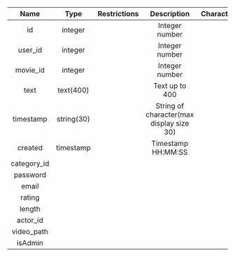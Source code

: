 |**Name** | **Type**|**Restrictions**|**Description**|**Characteristics** | **Links**|
|:------: |:-------:|:--------------:|:-------------:|:-----------------: |:--------:|
|id|integer||Integer number|||
|user_id|integer||Integer number|||
|movie_id|integer||Integer number|||
|text|text(400)||Text up to 400|||
|timestamp|string(30)||String of character(max display size 30)|||
|created|timestamp||Timestamp HH:MM:SS||||
|category_id||||||
|password||||||
|email||||||
|rating||||||
|length||||||
|actor_id||||||
|video_path||||||
|isAdmin||||||
